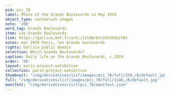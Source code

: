 ```yaml
---
pid: pci_70
label: Photo of the Grands Boulevards in May 1919
object_type: contextual-images
note: '198'
word_tag: Grands Boulevards
item: Les Grands Boulevards
link: https://gallica.bnf.fr/ark:/12148/btv1b53016278t
notes: mai 1919 Paris, les Grands boulevards
rights: Gallica public domain
selection: Which Grands Boulevards?
caption: Daily life on the Grands Boulevards, c.1919.
order: '58'
layout: paris-project-exhibition
collection: paris-project-exhibition
thumbnail: "/img/derivatives/iiif/images/pci_70/full/250,/0/default.jpg"
full: "/img/derivatives/iiif/images/pci_70/full/1140,/0/default.jpg"
manifest: "/img/derivatives/iiif/pci_70/manifest.json"
---
```

